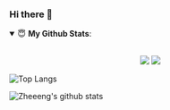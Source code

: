 ### Hi there 👋

<!--
**sierraporta/sierraporta** is a ✨ _special_ ✨ repository because its `README.md` (this file) appears on your GitHub profile.

Here are some ideas to get you started:

- 🔭 I’m currently working on ...
- 🌱 I’m currently learning ...
- 👯 I’m looking to collaborate on ...
- 🤔 I’m looking for help with ...
- 💬 Ask me about ...
- 📫 How to reach me: ...
- 😄 Pronouns: ...
- ⚡ Fun fact: ...
-->

<details open>
 <summary> 😇 <b>My Github Stats</b>: </summary>
<br>
<p align = "center">
  <img src = "https://github-readme-stats.vercel.app/api?username=sierraporta&show_icons=true&theme=bear&line_height=27">
  <img src = "https://github-readme-stats.vercel.app/api/top-langs/?username=sierraporta&hide=css,java,html&theme=bear">
</p>

</details>

![Top Langs](https://github-readme-stats.vercel.app/api/top-langs/?username=sierraporta&layout=compact&hide=css,html) 

![Zheeeng's github stats](https://github-readme-stats.vercel.app/api?username=sierraporta&count_private=true&show_icons=true&theme=onedark)
